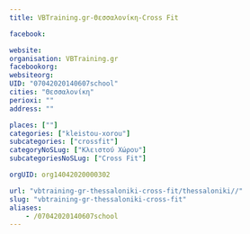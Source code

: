 ```yaml
---
title: VBTraining.gr-Θεσσαλονίκη-Cross Fit

facebook:

website:
organisation: VBTraining.gr
facebookorg:
websiteorg:
UID: "07042020140607school"
cities: "Θεσσαλονίκη"
perioxi: ""
address: ""

places: [""]
categories: ["kleistou-xorou"]
subcategories: ["crossfit"]
categoryNoSLug: ["Κλειστού Χώρου"]
subcategoriesNoSLug: ["Cross Fit"]

orgUID: org14042020000302

url: "vbtraining-gr-thessaloniki-cross-fit/thessaloniki//"
slug: "vbtraining-gr-thessaloniki-cross-fit"
aliases:
    - /07042020140607school
---
```





